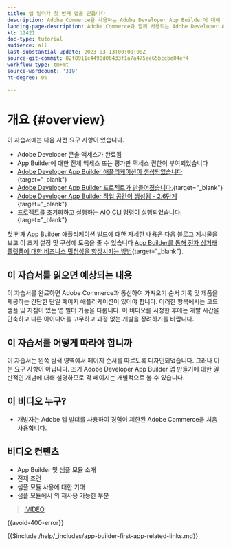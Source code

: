 ```yaml
---
title: 앱 빌더가 첫 번째 앱을 만듭니다
description: Adobe Commerce을 사용하는 Adobe Developer App Builder에 대해 알아보고 첫 번째 앱을 만듭니다.
landing-page-description: Adobe Commerce과 함께 사용되는 Adobe Developer App Builder에 대해 알아보고 첫 번째 앱을 만듭니다.
kt: 12421
doc-type: tutorial
audience: all
last-substantial-update: 2023-03-13T00:00:00Z
source-git-commit: 82f8911c4490d06433f1a7a475ee65bccbe04ef4
workflow-type: tm+mt
source-wordcount: '319'
ht-degree: 0%

---
```



# 개요 {#overview}

이 자습서에는 다음 사전 요구 사항이 있습니다.

* Adobe Developer 콘솔 액세스가 완료됨
* App Builder에 대한 전체 액세스 또는 평가판 액세스 권한이 부여되었습니다
* [Adobe Developer App Builder 애플리케이션이 생성되었습니다](https://developer.adobe.com/app-builder/docs/getting_started/first_app/){target="_blank"}
* [Adobe Developer App Builder 프로젝트가 만들어졌습니다.](https://developer.adobe.com/console){target="_blank"}
* [Adobe Developer App Builder 작업 공간이 생성됨 - 2.6단계](https://developer.adobe.com/app-builder/docs/getting_started/first_app/#2-creating-a-new-project-on-developer-console){target="_blank"}
* [프로젝트를 초기화하고 실행하는 AIO CLI 명령이 실행되었습니다.](https://developer.adobe.com/runtime){target="_blank"}

첫 번째 App Builder 애플리케이션 빌드에 대한 자세한 내용은 다음 블로그 게시물을 보고 이 초기 설정 및 구성에 도움을 줄 수 있습니다 [App Builder를 통해 전자 상거래 플랫폼에 대한 비즈니스 민첩성을 향상시키는 방법](https://business.adobe.com/blog/how-to/how-app-builder-helps-you-implement-a-composable-commerce-strategy){target="_blank"}.

## 이 자습서를 읽으면 예상되는 내용

이 자습서를 완료하면 Adobe Commerce과 통신하여 가져오기 순서 기록 및 제품을 제공하는 간단한 단일 페이지 애플리케이션이 있어야 합니다. 이러한 항목에서는 코드 샘플 및 지침이 있는 앱 빌더 기능을 다룹니다. 이 비디오를 시청한 후에는 개발 시간을 단축하고 다른 아이디어를 고무하고 과정 없는 개발을 장려하기를 바랍니다.

## 이 자습서를 어떻게 따라야 합니까

이 자습서는 왼쪽 탐색 영역에서 페이지 순서를 따르도록 디자인되었습니다. 그러나 이는 요구 사항이 아닙니다. 초기 Adobe Developer App Builder 앱 만들기에 대한 일반적인 개념에 대해 설명하므로 각 페이지는 개별적으로 볼 수 있습니다.

## 이 비디오 누구?

* 개발자는 Adobe 앱 빌더를 사용하여 경험이 제한된 Adobe Commerce을 처음 사용합니다.

## 비디오 컨텐츠

* App Builder 및 샘플 모듈 소개
* 전제 조건
* 샘플 모듈 사용에 대한 기대
* 샘플 모듈에서 의 재사용 가능한 부분

>[!VIDEO](https://video.tv.adobe.com/v/3416740)

{{avoid-400-error}}

{{$include /help/_includes/app-builder-first-app-related-links.md}}

